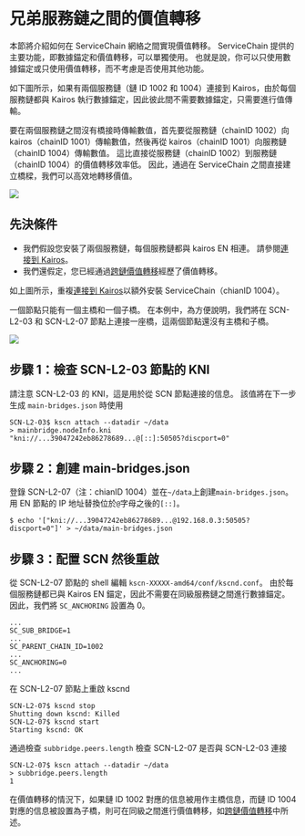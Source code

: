 # 兄弟服務鏈之間的價值轉移

本節將介紹如何在 ServiceChain 網絡之間實現價值轉移。
ServiceChain 提供的主要功能，即數據錨定和價值轉移，可以單獨使用。 也就是說，你可以只使用數據錨定或只使用價值轉移，而不考慮是否使用其他功能。

如下圖所示，如果有兩個服務鏈（鏈 ID 1002 和 1004）連接到 Kairos，由於每個服務鏈都與 Kairos 執行數據錨定，因此彼此間不需要數據錨定，只需要進行值傳輸。

要在兩個服務鏈之間沒有橋接時傳輸數值，首先要從服務鏈（chainID 1002）向 kairos（chainID 1001）傳輸數值，然後再從 kairos（chainID 1001）向服務鏈（chainID 1004）傳輸數值。 這比直接從服務鏈（chainID 1002）到服務鏈（chainID 1004）的價值轉移效率低。 因此，通過在 ServiceChain 之間直接建立橋樑，我們可以高效地轉移價值。

![](/img/nodes/sc-vt-between-sibling-arch.png)

## 先決條件<a id="prerequisites"></a>

- 我們假設您安裝了兩個服務鏈，每個服務鏈都與 kairos EN 相連。 請參閱[連接到 Kairos](en-scn-connection.md)。
- 我們還假定，您已經通過[跨鏈價值轉移](value-transfer.md)經歷了價值轉移。

如上圖所示，重複[連接到 Kairos](en-scn-connection.md)以額外安裝 ServiceChain（chianID 1004）。

一個節點只能有一個主橋和一個子橋。 在本例中，為方便說明，我們將在 SCN-L2-03 和 SCN-L2-07 節點上連接一座橋，這兩個節點還沒有主橋和子橋。

![](/img/nodes/sc-vt-between-sibling-bridge.png)

## 步驟 1：檢查 SCN-L2-03 節點的 KNI<a id="step-1-check-kni-of-scn-node"></a>

請注意 SCN-L2-03 的 KNI，這是用於從 SCN 節點連接的信息。 該值將在下一步生成 `main-bridges.json` 時使用

```
SCN-L2-03$ kscn attach --datadir ~/data
> mainbridge.nodeInfo.kni
"kni://...39047242eb86278689...@[::]:50505?discport=0"
```

## 步驟 2：創建 main-bridges.json<a id="step-2-create-main-bridges-json"></a>

登錄 SCN-L2-07（注：chianID 1004）並在`~/data`上創建`main-bridges.json`。 用 EN 節點的 IP 地址替換位於`@`字母之後的`[::]`。

```
$ echo '["kni://...39047242eb86278689...@192.168.0.3:50505?discport=0"]' > ~/data/main-bridges.json
```

## 步驟 3：配置 SCN 然後重啟<a id="step-3-configure-scn-then-restart"></a>

從 SCN-L2-07 節點的 shell 編輯 `kscn-XXXXX-amd64/conf/kscnd.conf`。 由於每個服務鏈都已與 Kairos EN 錨定，因此不需要在同級服務鏈之間進行數據錨定。 因此，我們將 `SC_ANCHORING` 設置為 0。

```
...
SC_SUB_BRIDGE=1
...
SC_PARENT_CHAIN_ID=1002
...
SC_ANCHORING=0
...
```

在 SCN-L2-07 節點上重啟 kscnd

```
SCN-L2-07$ kscnd stop
Shutting down kscnd: Killed
SCN-L2-07$ kscnd start
Starting kscnd: OK
```

通過檢查 `subbridge.peers.length` 檢查 SCN-L2-07 是否與 SCN-L2-03 連接

```
SCN-L2-07$ kscn attach --datadir ~/data
> subbridge.peers.length
1
```

在價值轉移的情況下，如果鏈 ID 1002 對應的信息被用作主橋信息，而鏈 ID 1004 對應的信息被設置為子橋，則可在同級之間進行價值轉移，如[跨鏈價值轉移](value-transfer.md)中所述。
